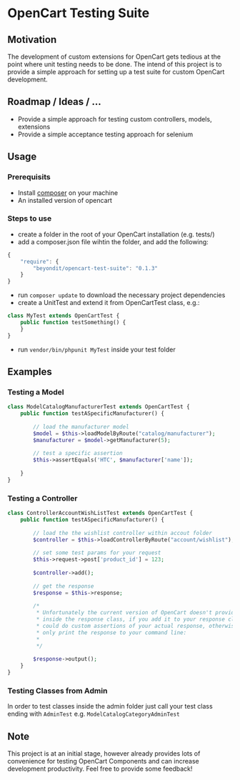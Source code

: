 # OpenCart Testing Suite

## Motivation
The development of custom extensions for OpenCart gets tedious at the point where unit testing needs to be done. The intend of this project is to provide a simple approach for setting up a test suite for custom OpenCart development.

## Roadmap / Ideas / ...
* Provide a simple approach for testing custom controllers, models, extensions
* Provide a simple acceptance testing approach for selenium

## Usage

### Prerequisits
* Install [composer](http://getcomposer.org/) on your machine
* An installed version of opencart

### Steps to use
* create a folder in the root of your OpenCart installation (e.g. tests/)
* add a composer.json file wihtin the folder, and add the following:

```javascript
{
	"require": {
		"beyondit/opencart-test-suite": "0.1.3"
	}
}
```
* run `composer update` to download the necessary project dependencies
* create a UnitTest and extend it from OpenCartTest class, e.g.:

```php
class MyTest extends OpenCartTest {	
    public function testSomething() {			
    }	
}
```
* run `vendor/bin/phpunit MyTest` inside your test folder
			
## Examples

### Testing a Model

```php
class ModelCatalogManufacturerTest extends OpenCartTest {	
	public function testASpecificManufacturer() {
		
		// load the manufacturer model
		$model = $this->loadModelByRoute("catalog/manufacturer");
		$manufacturer = $model->getManufacturer(5);		
		
		// test a specific assertion
		$this->assertEquals('HTC', $manufacturer['name']);
		
	}	
}
```

### Testing a Controller
```php
class ControllerAccountWishListTest extends OpenCartTest {	
	public function testASpecificManufacturer() {
		
		// load the the wishlist controller within accout folder
		$controller = $this->loadControllerByRoute("account/wishlist");
		
		// set some test params for your request
		$this->request->post['product_id'] = 123;
		
		$controller->add();
		
		// get the response
		$response = $this->response;
		
		/*
		 * Unfortunately the current version of OpenCart doesn't provide a getOuput() Method
		 * inside the response class, if you add it to your response class you 
		 * could do custom assertions of your actual response, otherwise you can
		 * only print the response to your command line:
		 *  
		 */
		
		$response->output();
	}	
}
```
### Testing Classes from Admin
In order to test classes inside the admin folder just call your test class ending with `AdminTest` e.g. `ModelCatalogCategoryAdminTest`

## Note
This project is at an initial stage, however already provides lots of convenience for testing OpenCart Components and can increase development productivity. Feel free to provide some feedback!

